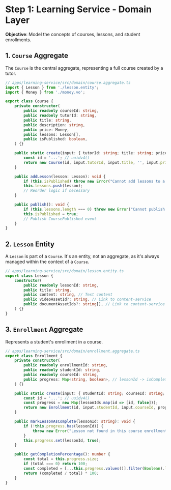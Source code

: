 # Step 1: Learning Service - Domain Layer

**Objective**: Model the concepts of courses, lessons, and student enrollments.

## 1. `Course` Aggregate

The `Course` is the central aggregate, representing a full course created by a tutor.

```typescript
// apps/learning-service/src/domain/course.aggregate.ts
import { Lesson } from './lesson.entity';
import { Money } from './money.vo';

export class Course {
    private constructor(
        public readonly courseId: string,
        public readonly tutorId: string,
        public title: string,
        public description: string,
        public price: Money,
        public lessons: Lesson[],
        public isPublished: boolean,
    ) {}

    public static create(input: { tutorId: string; title: string; price: Money }): Course {
        const id = '...'; // uuidv4()
        return new Course(id, input.tutorId, input.title, '', input.price, [], false);
    }

    public addLesson(lesson: Lesson): void {
        if (this.isPublished) throw new Error("Cannot add lessons to a published course.");
        this.lessons.push(lesson);
        // Reorder logic if necessary
    }

    public publish(): void {
        if (this.lessons.length === 0) throw new Error("Cannot publish a course with no lessons.");
        this.isPublished = true;
        // Publish CoursePublished event
    }
}
```

## 2. `Lesson` Entity

A `Lesson` is part of a `Course`. It's an entity, not an aggregate, as it's always managed within the context of a `Course`.

```typescript
// apps/learning-service/src/domain/lesson.entity.ts
export class Lesson {
    constructor(
        public readonly lessonId: string,
        public title: string,
        public content: string, // Text content
        public videoAssetId?: string, // Link to content-service
        public documentAssetIds?: string[], // Link to content-service
    ) {}
}
```

## 3. `Enrollment` Aggregate

Represents a student's enrollment in a course.

```typescript
// apps/learning-service/src/domain/enrollment.aggregate.ts
export class Enrollment {
    private constructor(
        public readonly enrollmentId: string,
        public readonly studentId: string,
        public readonly courseId: string,
        public progress: Map<string, boolean>, // lessonId -> isCompleted
    ) {}

    public static create(input: { studentId: string; courseId: string; lessonIds: string[] }): Enrollment {
        const id = '...'; // uuidv4()
        const progress = new Map(lessonIds.map(id => [id, false]));
        return new Enrollment(id, input.studentId, input.courseId, progress);
    }

    public markLessonAsComplete(lessonId: string): void {
        if (!this.progress.has(lessonId)) {
            throw new Error("Lesson not found in this course enrollment.");
        }
        this.progress.set(lessonId, true);
    }

    public getCompletionPercentage(): number {
        const total = this.progress.size;
        if (total === 0) return 100;
        const completed = [...this.progress.values()].filter(Boolean).length;
        return (completed / total) * 100;
    }
}
```
